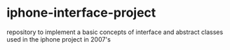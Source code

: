 # iphone-interface-project
repository to implement a basic concepts of interface and abstract classes used in the iphone project in 2007's
